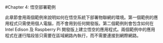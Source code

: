 #Chapter 4: 悟空部署範例 

此章節會用兩個範例來說明如何在悟空系統下部署物聯網的環境。第一個範例的應用程式只需使用個人電腦，而不會用到任何開發版。第二個範例則會包含如何在 Intel Edison 及 Raspberry Pi 開發版上建立悟空的應用程式。兩個範例中的應用程式在運行階段皆只需要在區域網路內執行，而不需要連接到網際網路。  

<!--
we will use two examples to show the WuKong programming environment. This demonstration includes how to run WuKong system, manage devices, and deploy application. By finishing this section, you can have a basic idea about how WuKong works.
  
Before diving into the details, we first look at the WuKong programming editor as below. This editor is for creating Flow-Based Program (FBP), an intuitive IoT application flow. In this example, we use two IoT applications to follow two setups as mentioned in the **[Ch2](../Ch2/Ch2_WuKong_Environment_Setup.md)**. In the first FBP, when a UI buttion is clicked, it will send a signal to trigger Intel_sound component, and the the Intel theme will be played.  Similarly, in the second FBP, when the button changes its current value, this value will be propagated through a data link to control light actuator. 

-->

